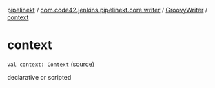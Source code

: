 [pipelinekt](../../index.md) / [com.code42.jenkins.pipelinekt.core.writer](../index.md) / [GroovyWriter](index.md) / [context](./context.md)

# context

`val context: `[`Context`](../-context/index.md) [(source)](https://github.com/code42/pipelinekt/tree/master/core/src/main/kotlin/com/code42/jenkins/pipelinekt/core/writer/GroovyWriter.kt#L30)

declarative or scripted

